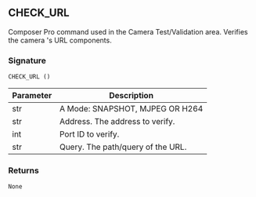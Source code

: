 ## CHECK\_URL

Composer Pro command used in the Camera Test/Validation area. Verifies the camera 's URL components.


### Signature

`CHECK_URL ()`


| Parameter | Description |
| --- | --- |
| str | A Mode: SNAPSHOT, MJPEG OR H264 |
| str | Address. The address to verify. |
| int | Port ID to verify. |
| str | Query. The path/query of the URL. |


### Returns

`None`